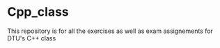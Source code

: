 # Cpp_class
This repository is for all the exercises as well as exam assignements for DTU's C++ class
